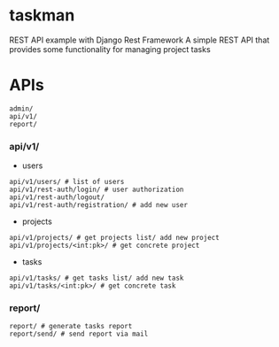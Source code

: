# taskman 
REST API example with Django Rest Framework
A simple REST API that provides some functionality for managing project tasks

# APIs
```
admin/
api/v1/
report/
```

### api/v1/
- users
```
api/v1/users/ # list of users
api/v1/rest-auth/login/ # user authorization
api/v1/rest-auth/logout/
api/v1/rest-auth/registration/ # add new user
```
- projects
```
api/v1/projects/ # get projects list/ add new project
api/v1/projects/<int:pk>/ # get concrete project
```
- tasks
```
api/v1/tasks/ # get tasks list/ add new task
api/v1/tasks/<int:pk>/ # get concrete task
```

### report/
```
report/ # generate tasks report
report/send/ # send report via mail
```
